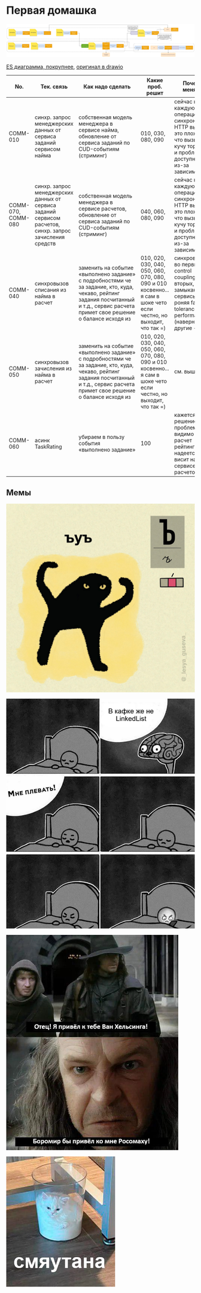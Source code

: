 # Первая домашка

![ES](es1.drawio.png)

[ES диаграмма, покрупнее](es1.drawio.png), [оригинал в drawio](es1.drawio)


| No.                | Тек. связь                                                                                               | Как надо сделать                                                                                                                                                                     | Какие проб. решит                                                                                                    | Почему меняем                                                                                                                               |
| ------------------ | -------------------------------------------------------------------------------------------------------- | ------------------------------------------------------------------------------------------------------------------------------------------------------------------------------------ | -------------------------------------------------------------------------------------------------------------------- | ------------------------------------------------------------------------------------------------------------------------------------------- |
| COMM-010           | синхр. запрос менеджерских данных от сервиса заданий сервисом найма                                      | собственная модель менеджера в сервисе найма, обновление от сервиса заданий по CUD-событиям (стриминг)                                                                               | 010, 030, 080, 090                                                                                                   | сейчас на каждую операцию синхронный HTTP вызов, это плохо тем, что вызывает кучу тормозов и проблемы с доступностью из-за зависимости      |
| COMM-070, COMM-080 | синхр. запрос менеджерских данных от сервиса заданий сервисом расчетов, синхр. запрос зачисления средств | собственная модель менеджера в сервисе расчетов, обновление от сервиса заданий по CUD-событиям (стриминг)                                                                            | 040, 060, 080, 090                                                                                                   | сейчас на каждую операцию синхронный HTTP вызов, это плохо тем, что вызывает кучу тормозов и проблемы с доступностью из-за зависимости      |
| COMM-040           | синхровызов списания из найма в расчет                                                                   | заменить на событие «выполнено задание» с подробностями че за задание, кто, куда, чекаво, рейтинг задания посчитанный и т.д., сервис расчета примет свое решение о балансе исходя из | 010, 020, 030, 040, 050, 060, 070, 080, 090 и 010 косвенно... я сам в шоке чето если честно, но выходит, что так =)  | синхровызовы во первых тут control coupling, во-вторых, замыкают сервисы, роняя fault tolerance и performance (наверняка и другие -ilities) |
| COMM-050           | синхровызов зачисления из найма в расчет                                                                 | заменить на событие «выполнено задание» с подробностями че за задание, кто, куда, чекаво, рейтинг задания посчитанный и т.д., сервис расчета примет свое решение о балансе исходя из | 010, 020, 030, 040, 050, 060, 070, 080, 090  и 010 косвенно... я сам в шоке чето если честно, но выходит, что так =) | см. выше                                                                                                                                    |
| COMM-060           | асинк TaskRating                                                                                         | убираем в пользу события «выполнено задание»                                                                                                                                         | 100                                                                                                                  | кажется, тут решение 100 проблемы, т.к. видимо расчет рейтинга надеется висит на сервисе расчетов                                           |


## Мемы
![Мем ъуъ](memes/image-1.png)

![Мем про кафку](memes/image.png)

![Мем 2](memes/image-2.png)

![Мем про кота](memes/image-3.png)